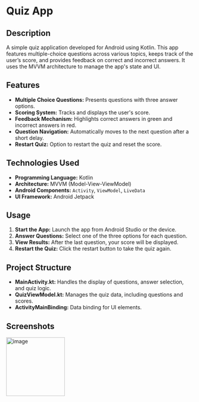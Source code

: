 # Quiz App

## Description

A simple quiz application developed for Android using Kotlin. This app features multiple-choice questions across various topics, keeps track of the user’s score, and provides feedback on correct and incorrect answers. It uses the MVVM architecture to manage the app's state and UI.

## Features

- **Multiple Choice Questions:** Presents questions with three answer options.
- **Scoring System:** Tracks and displays the user's score.
- **Feedback Mechanism:** Highlights correct answers in green and incorrect answers in red.
- **Question Navigation:** Automatically moves to the next question after a short delay.
- **Restart Quiz:** Option to restart the quiz and reset the score.

## Technologies Used

- **Programming Language:** Kotlin
- **Architecture:** MVVM (Model-View-ViewModel)
- **Android Components:** `Activity`, `ViewModel`, `LiveData`
- **UI Framework:** Android Jetpack

## Usage

1. **Start the App:** Launch the app from Android Studio or the device.
2. **Answer Questions:** Select one of the three options for each question.
3. **View Results:** After the last question, your score will be displayed.
4. **Restart the Quiz:** Click the restart button to take the quiz again.

## Project Structure

- **MainActivity.kt:** Handles the display of questions, answer selection, and quiz logic.
- **QuizViewModel.kt:** Manages the quiz data, including questions and scores.
- **ActivityMainBinding:** Data binding for UI elements.

## Screenshots

<img width="157" alt="image" src="https://github.com/user-attachments/assets/edafa7d6-77a6-40d4-a0b6-10cde4e8502e">


